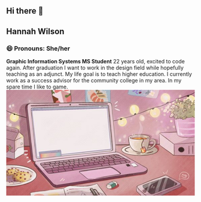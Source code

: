 ## Hi there 👋
## Hannah Wilson
### 😄 Pronouns: She/her
**Graphic Information Systems MS Student**
22 years old, excited to code again. 
After graduation I want to work in the design field while hopefully teaching as an adjunct. My life goal is to teach higher education. I currently work as a success advisor for the community college in my area. In my spare time I like to game. 
![desktop!](desktop-image.jpg)
<!--
**Hannwilson/Hannwilson** is a ✨ _special_ ✨ repository because its `README.md` (this file) appears on your GitHub profile.

Here are some ideas to get you started:

- 🌱 I’m currently learning ...
- 😄 Pronouns: She/her
## Hannah Wilson 
**Graphic Information Systems MS Student**
> 22 years old, excited to code again. After graduation I want to work in the design field while hopefully teaching as an adjunct. My life goal is to teach higher education. I currently work as a success advisor for the community college in my area. In my spare time I like to game. 
! [alt text] (readme-image.jpg)
-->
